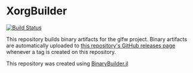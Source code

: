 # XorgBuilder

[![Build Status](https://travis-ci.org/JuliaGraphics/XorgBuilder.svg?branch=master)](https://travis-ci.org/JuliaGraphics/XorgBuilder)

This repository builds binary artifacts for the glfw project. Binary artifacts are automatically uploaded to
[this repository's GitHub releases page](https://github.com/JuliaGraphics/XorgBuilder/releases) whenever a tag is created
on this repository.

This repository was created using [BinaryBuilder.jl](https://github.com/JuliaPackaging/BinaryBuilder.jl)
